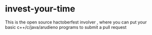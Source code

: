 # invest-your-time 
This is the open source hactoberfest involver , where you can put your basic c++/c/java/arudieno programs to submit a pull request 
